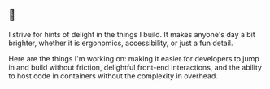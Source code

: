 ## :wave:

I strive for hints of delight in the things I build. It makes anyone's day a bit brighter, whether it is ergonomics, accessibility, or just a fun detail. 

Here are the things I'm working on: making it easier for developers to jump in and build without friction, delightful front-end interactions, and the ability to host code in containers without the complexity in overhead.
